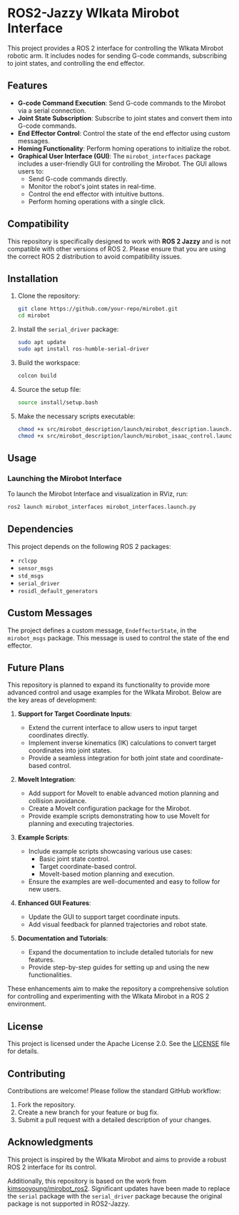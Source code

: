 # ROS2-Jazzy Wlkata Mirobot Interface

This project provides a ROS 2 interface for controlling the Wlkata Mirobot robotic arm. It includes nodes for sending G-code commands, subscribing to joint states, and controlling the end effector.

## Features

- **G-code Command Execution**: Send G-code commands to the Mirobot via a serial connection.
- **Joint State Subscription**: Subscribe to joint states and convert them into G-code commands.
- **End Effector Control**: Control the state of the end effector using custom messages.
- **Homing Functionality**: Perform homing operations to initialize the robot.
- **Graphical User Interface (GUI)**: The `mirobot_interfaces` package includes a user-friendly GUI for controlling the Mirobot. The GUI allows users to:
  - Send G-code commands directly.
  - Monitor the robot's joint states in real-time.
  - Control the end effector with intuitive buttons.
  - Perform homing operations with a single click.

## Compatibility

This repository is specifically designed to work with **ROS 2 Jazzy** and is not compatible with other versions of ROS 2. Please ensure that you are using the correct ROS 2 distribution to avoid compatibility issues.

## Installation

1. Clone the repository:
   ```bash
   git clone https://github.com/your-repo/mirobot.git
   cd mirobot
   ```

2. Install the `serial_driver` package:
   ```bash
   sudo apt update
   sudo apt install ros-humble-serial-driver
   ```

3. Build the workspace:
   ```bash
   colcon build
   ```

4. Source the setup file:
   ```bash
   source install/setup.bash
   ```

5. Make the necessary scripts executable:
   ```bash
   chmod +x src/mirobot_description/launch/mirobot_description.launch.py
   chmod +x src/mirobot_description/launch/mirobot_isaac_control.launch.py
   ```

## Usage

### Launching the Mirobot Interface

To launch the Mirobot Interface and visualization in RViz, run:
```bash
ros2 launch mirobot_interfaces mirobot_interfaces.launch.py
```

## Dependencies

This project depends on the following ROS 2 packages:

- `rclcpp`
- `sensor_msgs`
- `std_msgs`
- `serial_driver`
- `rosidl_default_generators`

## Custom Messages

The project defines a custom message, `EndeffectorState`, in the `mirobot_msgs` package. This message is used to control the state of the end effector.

## Future Plans

This repository is planned to expand its functionality to provide more advanced control and usage examples for the Wlkata Mirobot. Below are the key areas of development:

1. **Support for Target Coordinate Inputs**:
   - Extend the current interface to allow users to input target coordinates directly.
   - Implement inverse kinematics (IK) calculations to convert target coordinates into joint states.
   - Provide a seamless integration for both joint state and coordinate-based control.

2. **MoveIt Integration**:
   - Add support for MoveIt to enable advanced motion planning and collision avoidance.
   - Create a MoveIt configuration package for the Mirobot.
   - Provide example scripts demonstrating how to use MoveIt for planning and executing trajectories.

3. **Example Scripts**:
   - Include example scripts showcasing various use cases:
     - Basic joint state control.
     - Target coordinate-based control.
     - MoveIt-based motion planning and execution.
   - Ensure the examples are well-documented and easy to follow for new users.

4. **Enhanced GUI Features**:
   - Update the GUI to support target coordinate inputs.
   - Add visual feedback for planned trajectories and robot state.

5. **Documentation and Tutorials**:
   - Expand the documentation to include detailed tutorials for new features.
   - Provide step-by-step guides for setting up and using the new functionalities.

These enhancements aim to make the repository a comprehensive solution for controlling and experimenting with the Wlkata Mirobot in a ROS 2 environment.

## License

This project is licensed under the Apache License 2.0. See the [LICENSE](LICENSE) file for details.

## Contributing

Contributions are welcome! Please follow the standard GitHub workflow:

1. Fork the repository.
2. Create a new branch for your feature or bug fix.
3. Submit a pull request with a detailed description of your changes.

## Acknowledgments

This project is inspired by the Wlkata Mirobot and aims to provide a robust ROS 2 interface for its control.

Additionally, this repository is based on the work from [kimsooyoung/mirobot_ros2](https://github.com/kimsooyoung/mirobot_ros2). Significant updates have been made to replace the `serial` package with the `serial_driver` package because the original package is not supported in ROS2-Jazzy.
